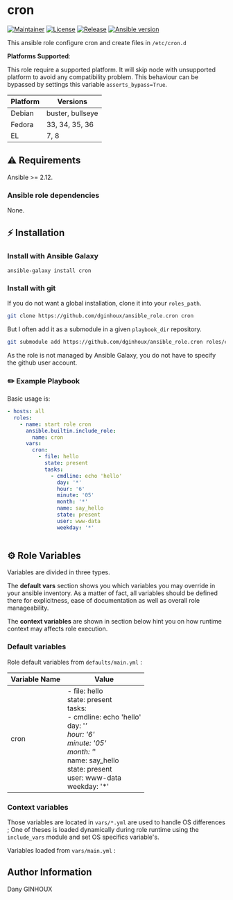 # cron

[![Maintainer](https://img.shields.io/badge/maintained%20by-dginhoux-e00000?style=flat-square)](https://github.com/dginhoux)
[![License](https://img.shields.io/github/license/dginhoux/ansible_role.cron?style=flat-square)](https://github.com/dginhoux/ansible_role.cron/blob/master/LICENSE)
[![Release](https://img.shields.io/github/v/release/dginhoux/ansible_role.cron?style=flat-square)](https://github.com/dginhoux/ansible_role.cron/releases)
[![Ansible version](https://img.shields.io/badge/ansible-%3E%3D2.10-black.svg?style=flat-square&logo=ansible)](https://github.com/ansible/ansible)

This ansible role configure cron and create files in `/etc/cron.d`

**Platforms Supported**:

This role require a supported platform. 
It will skip node with unsupported platform to avoid any compatibility problem.
This behaviour can be bypassed by settings this variable `asserts_bypass=True`.

| Platform | Versions |
|----------|----------|
| Debian | buster, bullseye |
| Fedora | 33, 34, 35, 36 |
| EL | 7, 8 |

## ⚠️ Requirements

Ansible >= 2.12.

### Ansible role dependencies

None.

## ⚡ Installation

### Install with Ansible Galaxy

```shell
ansible-galaxy install cron
```

### Install with git

If you do not want a global installation, clone it into your `roles_path`.

```bash
git clone https://github.com/dginhoux/ansible_role.cron cron
```

But I often add it as a submodule in a given `playbook_dir` repository.

```bash
git submodule add https://github.com/dginhoux/ansible_role.cron roles/cron
```

As the role is not managed by Ansible Galaxy, you do not have to specify the
github user account.

### ✏️ Example Playbook

Basic usage is:

```yaml
- hosts: all
  roles:
    - name: start role cron
      ansible.builtin.include_role:
        name: cron
      vars:
        cron:
          - file: hello
            state: present
            tasks:
              - cmdline: echo 'hello'
                day: '*'
                hour: '6'
                minute: '05'
                month: '*'
                name: say_hello
                state: present
                user: www-data
                weekday: '*'
        
```

## ⚙️ Role Variables

Variables are divided in three types.

The **default vars** section shows you which variables you may
override in your ansible inventory. As a matter of fact, all variables should
be defined there for explicitness, ease of documentation as well as overall
role manageability.

The **context variables** are shown in section below hint you
on how runtime context may affects role execution.

### Default variables
Role default variables from `defaults/main.yml` : 

| Variable Name | Value |
|---------------|-------|
| cron | - file: hello<br>  state: present<br>  tasks:<br>  - cmdline: echo 'hello'<br>    day: '*'<br>    hour: '6'<br>    minute: '05'<br>    month: '*'<br>    name: say_hello<br>    state: present<br>    user: www-data<br>    weekday: '*'<br> |

### Context variables

Those variables are located in `vars/*.yml` are used to handle OS differences ; One of theses is loaded dynamically during role
runtime using the `include_vars` module and set OS specifics variable's.

Variables loaded from `vars/main.yml` : 




## Author Information

Dany GINHOUX